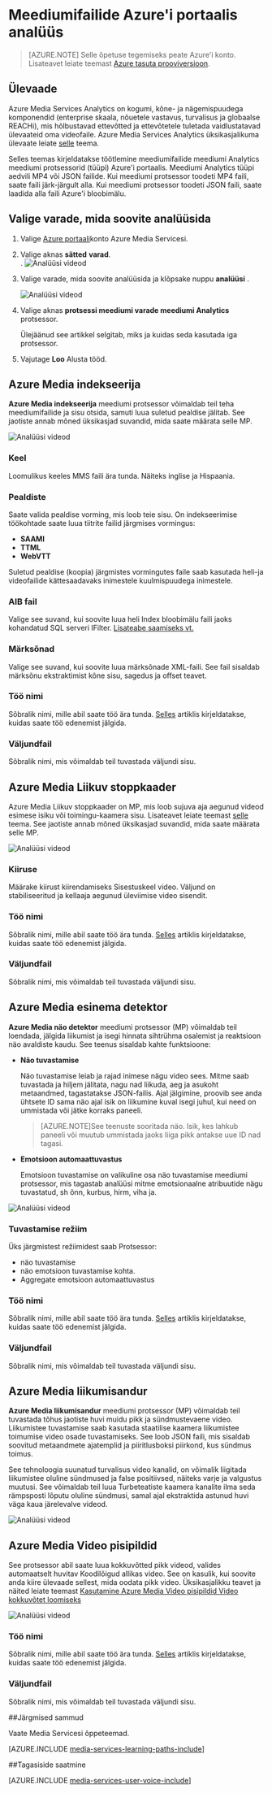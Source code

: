 <properties
    pageTitle="Meediumifailide Azure'i portaalis analüüsida | Microsoft Azure'i"
    description="Selles teemas kirjeldatakse töötlemine meediumifailide meediumi Analytics meediumi protsessorid (tüüpi) Azure'i portaalis."
    services="media-services"
    documentationCenter=""
    authors="Juliako"
    manager="erikre"
    editor=""/>

<tags
    ms.service="media-services"
    ms.workload="media"
    ms.tgt_pltfrm="na"
    ms.devlang="na"
    ms.topic="article"
    ms.date="10/24/2016"
    ms.author="juliako"/>


# <a name="analyze-your-media-using-the-azure-portal"></a>Meediumifailide Azure'i portaalis analüüs

> [AZURE.NOTE] Selle õpetuse tegemiseks peate Azure'i konto. Lisateavet leiate teemast [Azure tasuta prooviversioon](https://azure.microsoft.com/pricing/free-trial/). 

## <a name="overview"></a>Ülevaade

Azure Media Services Analytics on kogumi, kõne- ja nägemispuudega komponendid (enterprise skaala, nõuetele vastavus, turvalisus ja globaalse REACHi), mis hõlbustavad ettevõtted ja ettevõtetele tuletada vaidlustatavad ülevaateid oma videofaile. Azure Media Services Analytics üksikasjalikuma ülevaate leiate [selle](media-services-analytics-overview.md) teema. 

Selles teemas kirjeldatakse töötlemine meediumifailide meediumi Analytics meediumi protsessorid (tüüpi) Azure'i portaalis. Meediumi Analytics tüüpi aedvili MP4 või JSON failide. Kui meediumi protsessor toodeti MP4 faili, saate faili järk-järgult alla. Kui meediumi protsessor toodeti JSON faili, saate laadida alla faili Azure'i bloobimälu. 

## <a name="choose-an-asset-that-you-want-to-analyze"></a>Valige varade, mida soovite analüüsida 
 
1. Valige [Azure portaali](https://portal.azure.com/)konto Azure Media Servicesi.
2. Valige aknas **sätted** **varad**.  
.
    ![Analüüsi videod](./media/media-services-portal-analyze/media-services-portal-analyze001.png)

2. Valige varade, mida soovite analüüsida ja klõpsake nuppu **analüüsi** .
        
    ![Analüüsi videod](./media/media-services-portal-analyze/media-services-portal-analyze002.png)

3. Valige aknas **protsessi meediumi varade meediumi Analytics** protsessor. 

    Ülejäänud see artikkel selgitab, miks ja kuidas seda kasutada iga protsessor. 
   
4. Vajutage **Loo** Alusta tööd.

## <a name="azure-media-indexer"></a>Azure Media indekseerija

**Azure Media indekseerija** meediumi protsessor võimaldab teil teha meediumifailide ja sisu otsida, samuti luua suletud pealdise jälitab. See jaotiste annab mõned üksikasjad suvandid, mida saate määrata selle MP.

![Analüüsi videod](./media/media-services-portal-analyze/media-services-portal-analyze003.png)

### <a name="language"></a>Keel

Loomulikus keeles MMS faili ära tunda. Näiteks inglise ja Hispaania. 

### <a name="captions"></a>Pealdiste

Saate valida pealdise vorming, mis loob teie sisu. On indekseerimise töökohtade saate luua tiitrite failid järgmises vormingus:  

- **SAAMI**
- **TTML**
- **WebVTT**

Suletud pealdise (koopia) järgmistes vormingutes faile saab kasutada heli-ja videofailide kättesaadavaks inimestele kuulmispuudega inimestele.

### <a name="aib-file"></a>AIB fail

Valige see suvand, kui soovite luua heli Index bloobimälu faili jaoks kohandatud SQL serveri IFilter. [Lisateabe saamiseks vt.](https://azure.microsoft.com/blog/using-aib-files-with-azure-media-indexer-and-sql-server/)

### <a name="keywords"></a>Märksõnad

Valige see suvand, kui soovite luua märksõnade XML-faili. See fail sisaldab märksõnu ekstraktimist kõne sisu, sagedus ja offset teavet.

### <a name="job-name"></a>Töö nimi

Sõbralik nimi, mille abil saate töö ära tunda. [Selles](media-services-portal-check-job-progress.md) artiklis kirjeldatakse, kuidas saate töö edenemist jälgida. 

### <a name="output-file"></a>Väljundfail

Sõbralik nimi, mis võimaldab teil tuvastada väljundi sisu. 

## <a name="azure-media-hyperlapse"></a>Azure Media Liikuv stoppkaader

Azure Media Liikuv stoppkaader on MP, mis loob sujuva aja aegunud videod esimese isiku või toimingu-kaamera sisu.  Lisateavet leiate teemast [selle](media-services-hyperlapse-content.md) teema. See jaotiste annab mõned üksikasjad suvandid, mida saate määrata selle MP.

![Analüüsi videod](./media/media-services-portal-analyze/media-services-portal-analyze004.png)

### <a name="speed"></a>Kiiruse 

Määrake kiirust kiirendamiseks Sisestuskeel video. Väljund on stabiliseeritud ja kellaaja aegunud üleviimise video sisendit.

### <a name="job-name"></a>Töö nimi

Sõbralik nimi, mille abil saate töö ära tunda. [Selles](media-services-portal-check-job-progress.md) artiklis kirjeldatakse, kuidas saate töö edenemist jälgida. 

### <a name="output-file"></a>Väljundfail

Sõbralik nimi, mis võimaldab teil tuvastada väljundi sisu. 

## <a name="azure-media-face-detector"></a>Azure Media esinema detektor

**Azure Media näo detektor** meediumi protsessor (MP) võimaldab teil loendada, jälgida liikumist ja isegi hinnata sihtrühma osalemist ja reaktsioon näo avaldiste kaudu. See teenus sisaldab kahte funktsioone: 

- **Näo tuvastamise**

    Näo tuvastamise leiab ja rajad inimese nägu video sees. Mitme saab tuvastada ja hiljem jälitata, nagu nad liikuda, aeg ja asukoht metaandmed, tagastatakse JSON-failis. Ajal jälgimine, proovib see anda ühtsete ID sama näo ajal isik on liikumine kuval isegi juhul, kui need on ummistada või jätke korraks paneeli.

    >[AZURE.NOTE]See teenuste sooritada näo. Isik, kes lahkub paneeli või muutub ummistada jaoks liiga pikk antakse uue ID nad tagasi.

- **Emotsioon automaattuvastus**
    
    Emotsioon tuvastamise on valikuline osa näo tuvastamise meediumi protsessor, mis tagastab analüüsi mitme emotsionaalne atribuutide nägu tuvastatud, sh õnn, kurbus, hirm, viha ja. 

![Analüüsi videod](./media/media-services-portal-analyze/media-services-portal-analyze005.png)

### <a name="detection-mode"></a>Tuvastamise režiim

Üks järgmistest režiimidest saab Protsessor:

- näo tuvastamise
- näo emotsioon tuvastamise kohta.
- Aggregate emotsioon automaattuvastus

### <a name="job-name"></a>Töö nimi

Sõbralik nimi, mille abil saate töö ära tunda. [Selles](media-services-portal-check-job-progress.md) artiklis kirjeldatakse, kuidas saate töö edenemist jälgida. 

### <a name="output-file"></a>Väljundfail

Sõbralik nimi, mis võimaldab teil tuvastada väljundi sisu. 

## <a name="azure-media-motion-detector"></a>Azure Media liikumisandur

**Azure Media liikumisandur** meediumi protsessor (MP) võimaldab teil tuvastada tõhus jaotiste huvi muidu pikk ja sündmustevaene video. Liikumistee tuvastamise saab kasutada staatilise kaamera liikumistee toimumise video osade tuvastamiseks. See loob JSON faili, mis sisaldab soovitud metaandmete ajatemplid ja piiritlusboksi piirkond, kus sündmus toimus.

See tehnoloogia suunatud turvalisus video kanalid, on võimalik liigitada liikumistee oluline sündmused ja false positiivsed, näiteks varje ja valgustus muutusi. See võimaldab teil luua Turbeteatiste kaamera kanalite ilma seda rämpsposti lõputu oluline sündmusi, samal ajal ekstraktida astunud huvi väga kaua järelevalve videod.

![Analüüsi videod](./media/media-services-portal-analyze/media-services-portal-analyze006.png)

## <a name="azure-media-video-thumbnails"></a>Azure Media Video pisipildid

See protsessor abil saate luua kokkuvõtted pikk videod, valides automaatselt huvitav Koodilõigud allikas video. See on kasulik, kui soovite anda kiire ülevaade sellest, mida oodata pikk video. Üksikasjalikku teavet ja näited leiate teemast [Kasutamine Azure Media Video pisipildid Video kokkuvõtet loomiseks](media-services-video-summarization.md)

![Analüüsi videod](./media/media-services-portal-analyze/media-services-portal-analyze008.png)

### <a name="job-name"></a>Töö nimi

Sõbralik nimi, mille abil saate töö ära tunda. [Selles](media-services-portal-check-job-progress.md) artiklis kirjeldatakse, kuidas saate töö edenemist jälgida. 

### <a name="output-file"></a>Väljundfail

Sõbralik nimi, mis võimaldab teil tuvastada väljundi sisu. 


##<a name="next-steps"></a>Järgmised sammud

Vaate Media Servicesi õppeteemad.

[AZURE.INCLUDE [media-services-learning-paths-include](../../includes/media-services-learning-paths-include.md)]

##<a name="provide-feedback"></a>Tagasiside saatmine

[AZURE.INCLUDE [media-services-user-voice-include](../../includes/media-services-user-voice-include.md)]


